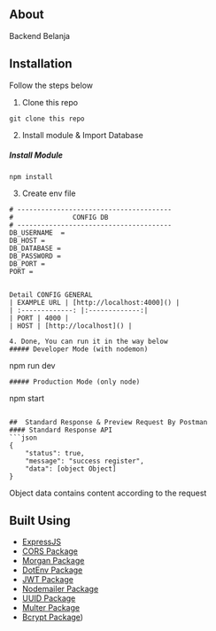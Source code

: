 ## About
Backend Belanja 

## Installation

Follow the steps below

1. Clone this repo
```
git clone this repo
```

2. Install module & Import Database
##### Install Module
```
npm install
```

3. Create env file
```
# ---------------------------------------
#               CONFIG DB
# ---------------------------------------
DB_USERNAME  = 
DB_HOST = 
DB_DATABASE = 
DB_PASSWORD = 
DB_PORT = 
PORT = 


Detail CONFIG GENERAL
| EXAMPLE URL | [http://localhost:4000]() |
| :-------------: |:-------------:|
| PORT | 4000 |
| HOST | [http://localhost]() |

4. Done, You can run it in the way below
##### Developer Mode (with nodemon)
```
npm run dev
```
##### Production Mode (only node)
```
npm start
```

##  Standard Response & Preview Request By Postman
#### Standard Response API
```json
{
    "status": true,
    "message": "success register",
    "data": [object Object]
}
```
Object data contains content according to the request

##  Built Using

- [ExpressJS](https://expressjs.com)
- [CORS Package](https://www.npmjs.com/package/cors)
- [Morgan Package](https://www.npmjs.com/package/morgan)
- [DotEnv Package](https://www.npmjs.com/package/dotenv)
- [JWT Package](https://www.npmjs.com/package/jsonwebtoken)
- [Nodemailer Package](https://www.npmjs.com/package/nodemailer)
- [UUID Package](https://www.npmjs.com/package/uuid)
- [Multer Package](https://www.npmjs.com/package/multer)
- [Bcrypt Package](https://www.npmjs.com/package/bcrypt))
